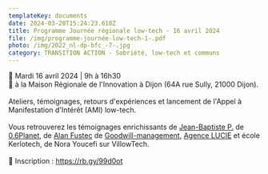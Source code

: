```yaml
---
templateKey: documents
date: 2024-03-20T15:24:23.610Z
title: Programme Journée régionale low-tech - 16 avril 2024
file: /img/programme-journée-low-tech-1-.pdf
photo: /img/2022_nl-dp-bfc_-7-.jpg
category: TRANSITION ACTION - Sobriété, low-tech et communs
---
```

<!--StartFragment-->

📅 Mardi 16 avril 2024 | 9h à 16h30\
📍 à la Maison Régionale de l'Innovation à Dijon (64A rue Sully, 21000 Dijon).\
\
Ateliers, témoignages, retours d'expériences et lancement de l'Appel à Manifestation d'Intérêt (AMI) low-tech.\
\
Vous retrouverez les témoignages enrichissants de [Jean-Baptiste P.](https://www.linkedin.com/in/ACoAAAEAXKsBMIYbHmY833p6PA3YUlma2WRfj_Q) de [0.6Planet](https://www.linkedin.com/company/06planet/), de [Alan Fustec](https://www.linkedin.com/in/ACoAAANnCfwBDK6O9gg_ku5CvDKMUEqCEi4U5lM) de [Goodwill-management](https://www.linkedin.com/company/goodwill-management/), [Agence LUCIE](https://www.linkedin.com/company/agence-lucie-rse/) et école Kerlotech, de Nora Youcefi sur VillowTech.\
\
📝 Inscription : <https://rb.gy/99d0ot>

<!--EndFragment-->